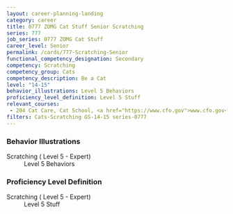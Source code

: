 ```yaml
---
layout: career-planning-landing
category: career
title: 0777 ZOMG Cat Stuff Senior Scratching
series: 777
job_series: 0777 ZOMG Cat Stuff
career_level: Senior
permalink: /cards/777-Scratching-Senior
functional_competency_designation: Secondary
competency: Scratching
competency_group: Cats
competency_description: Be a Cat
level: "14-15"
behavior_illustrations: Level 5 Behaviors
proficiency_level_definition: Level 5 Stuff
relevant_courses: 
 - 204 Cat Care, Cat School, <a href="https://www.cfo.gov">www.cfo.gov</a>
filters: Cats-Scratching GS-14-15 series-0777
---
```


<div class="desktop:grid-col-6 margin-y-205">
  <div class="border-top-05 bg-white padding-2 shadow-5 height-full members-hover border-1px border-gray-30 border-top-orange radius-lg">
    <h3>Behavior Illustrations</h3>
    <dl class="text-base"><dt>Scratching ( Level 5 - Expert)</dt><dd>Level 5 Behaviors</dd></dl>
  </div>
</div>
<div class="desktop:grid-col-6 margin-y-205">
  <div class="border-top-05 bg-white padding-2 shadow-5 height-full members-hover border-1px border-gray-30 border-top-orange radius-lg">
    <h3>Proficiency Level Definition</h3>
    <dl class="text-base"><dt>Scratching ( Level 5 - Expert)</dt><dd>Level 5 Stuff</dd></dl>
  </div>
</div>